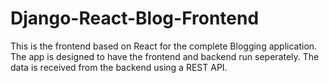 # Django-React-Blog-Frontend

This is the frontend based on React for the complete Blogging application. 
The app is designed to have the frontend and backend run seperately.
The data is received from the backend using a REST API.
